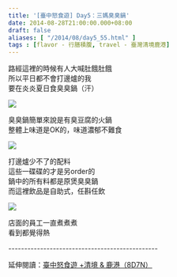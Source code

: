 ```yaml
---
title: '[臺中怒食遊] Day5：三媽臭臭鍋'
date: 2014-08-28T21:00:00.000+08:00
draft: false
aliases: [ "/2014/08/day5_55.html" ]
tags : [flavor - 行膳積腹, travel - 臺灣清境鹿港]
---
```


路經這裡的時候有人大喊肚餓肚餓  
所以平日都不會打邊爐的我  
要在炎炎夏日食臭臭鍋（汗）  

![](/images/taichung5k.jpg)

臭臭鍋簡單來說是有臭豆腐的火鍋  
整體上味道是OK的，味道濃郁不難食  

![](/images/taichung5k1.jpg)

打邊爐少不了的配料  
這些一碟碟的才是另order的  
鍋中的所有料都是原煲臭臭鍋  
而這裡飲品是自助式，任斟任飲  

![](/images/taichung5k2.jpg)

店面的員工一直煮煮煮  
看到都覺得熱  
  
\-----------------------------------------------  
  
延伸閱讀：[臺中怒食遊 +清境 & 鹿港（8D7N）](https://hidie.net/taichung8d7n/)
